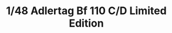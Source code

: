 ---
layout: product
title: "1/48 Adlertag Bf 110 C/D Limited Edition"
price: "4800" 
desc: "Maketa"
img_path: "/assets/img/11145.webp"
brand: "EDUARD"
available: false
special_offer: false
new: false
soon: false
cat: "010000"
subcat: "010400"
subsubcat: "00"
sifra: "11145"
popular: false
spec: false
---
